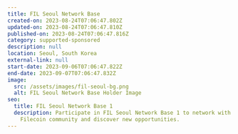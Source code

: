 ```yaml
---
title: FIL Seoul Network Base
created-on: 2023-08-24T07:06:47.802Z
updated-on: 2023-08-24T07:06:47.810Z
published-on: 2023-08-24T07:06:47.816Z
category: supported-sponsored
description: null
location: Seoul, South Korea
external-link: null
start-date: 2023-09-06T07:06:47.822Z
end-date: 2023-09-07T07:06:47.832Z
image:
  src: /assets/images/fil-seoul-bg.png
  alt: FIL Seoul Network Base Holder Image
seo:
  title: FIL Seoul Network Base 1
  description: Participate in FIL Seoul Network Base 1 to network with the
    Filecoin community and discover new opportunities.
---
```

